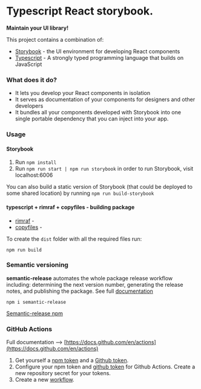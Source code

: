 # Typescript React storybook.
**Maintain your UI library!**

This project contains a combination of:
* [Storybook](https://storybook.js.org) - the UI environment for developing React components
* [Typescript](https://www.typescriptlang.org/) - A strongly typed programming language that builds on JavaScript
<!-- * [Rollup](https://rollupjs.org) - module bundler that bundles all your components -->

### What does it do?
* It lets you develop your React components in isolation
* It serves as documentation of your components for designers and other developers
* It bundles all your components developed with Storybook into one single portable dependency that you can inject into your app.

### Usage
<!-- node v16.17.0 -->
#### Storybook
1. Run `npm install`
2. Run `npm run start | npm run storybook` in order to run Storybook, visit localhost:6006

You can also build a static version of Storybook (that could be deployed to some shared location) by running `npm run build-storybook`

#### typescript + rimraf + copyfiles - building package
* [rimraf](https://www.npmjs.com/package/rimraf) - 
* [copyfiles](https://www.npmjs.com/package/copyfiles) -

To create the `dist` folder with all the required files run:
```
npm run build
```

<!-- #### Rollup - building package
* `npm run build:dev` - builds a package in development mode (i.e. no minifying and uglyfying)
* `npm run build:dev-w` - same as above, but is watching changes and rebuilds immediately after one is found
* `npm run build:prod` - builds a production package, which can be found in `/build` folder of your app -->
<!-- 
### Storybook and Rollup configuration
Storybook is awesome tool. And Rollup is an awesome bundler. But combined together they are twice as awesome!

Storybook itself is easily configurable and can be adjusted to your needs with a bunch of plugins and configuration files.
The instance of Storybook housed in this project is additionally preconfigured with the most useful addons. This includes:
* Better UX (elements positioning, library version displaying, better elements hierarchy handling)
* `info` plugin - every component gets automatically created documentation page with props info etc. You can also include your own README
* `knobs` plugin - lets you easily configure the component before injecting it into your application -->


### Semantic versioning
**semantic-release** automates the whole package release workflow including: determining the next version number, generating the release notes, and publishing the package. See full [documentation](https://github.com/semantic-release/semantic-release#readme)
```
npm i semantic-release 
```
[Semantic-release npm](https://www.npmjs.com/package/@semantic-release/npm)

### GitHub Actions
Full documentation --> [https://docs.github.com/en/actions](https://docs.github.com/en/actions)

1. Get yourself a [npm token](https://docs.npmjs.com/about-access-tokens) and a [Github token](https://docs.github.com/en/authentication/keeping-your-account-and-data-secure/creating-a-personal-access-token).
2. Configure your npm token and [github token](https://docs.github.com/en/actions/security-guides/automatic-token-authentication) for Github Actions.
Create a new repository secret for your tokens.
3. Create a new [workflow](https://docs.github.com/en/actions/using-workflows/about-workflows).
    